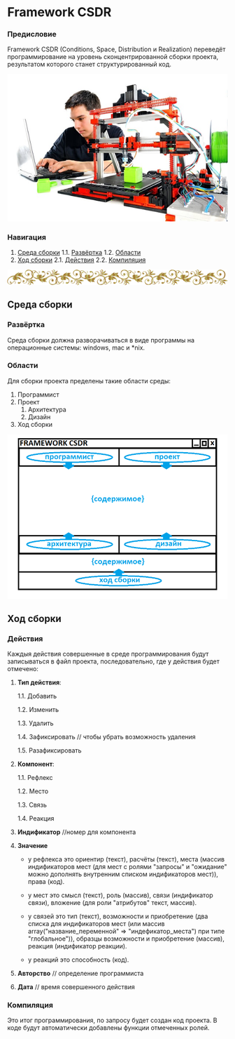 # Framework CSDR

<h3>Предисловие</h3>

Framework CSDR (Conditions, Space, Distribution и Realization) переведёт программирование на уровень сконцентрированной сборки проекта, результатом которого станет структурированный код.

![](./Картинки/samostoatelnaia-sborka-3d-printera.jpg)


<h3>Навигация</h3>

1. <a href="#Среда-сборки">Среда сборки</a>
     1.1. <a href="#Развёртка">Развёртка</a>
     1.2. <a href="#Области">Области</a>
2. <a href="#Ход-сборки">Ход сборки</a>
    2.1. <a href="#Действия">Действия</a>
    2.2. <a href="#Компиляция">Компиляция</a>
    
![---------------------](./Картинки/hr.png)

<h2>Среда сборки</h2>

<h3>Развёртка</h3>

Среда сборки должна разворачиваться в виде программы на операционные системы: windows, mac и *nix.

<h3>Области</h3>

Для сборки проекта пределены такие области среды:
1. Программист
2. Проект
    1. Архитектура
    2. Дизайн
3. Ход сборки

![](./Картинки/program/shablon1.png)

<h2>Ход сборки</h2>

<h3>Действия</h3>

Каждыя действия совершенные в среде программирования будут записываться в файл проекта, последовательно, где у действия будет отмечено:

1. **Тип действия**:

     1.1. Добавить
     
     1.2. Изменить
     
     1.3. Удалить
     
     1.4. Зафиксировать // чтобы убрать возможность удаления
     
     1.5. Разафиксировать
2. **Компонент**:

     1.1. Рефлекс
     
     1.2. Место
     
     1.3. Связь
     
     1.4. Реакция

3. **Индификатор** //номер для компонента

4. **Значение**

     - у рефлекса это ориентир (текст), расчёты (текст), места (массив индификаторов мест (для мест с ролями "запросы" и "ожидание" можно дополнять внутренним списком индификаторов мест)), права (код).
    
     - у мест это смысл (текст), роль (массив), связи (индификатор связи), вложение (для роли "атрибутов" текст, массив).
     
     - у связей это тип (текст), возможности и приобретение (два списка для индификаторов мест (или массив array("название_переменной" => "индефикатор_места") при типе "глобальное")), образцы возможности и приобретение (массив), реакция (индификатор реакции).
    
     - у реакций это способность (код).
     
5. **Авторство** // определение программиста
     
6. **Дата** // время совершенного действия

<h3>Компиляция</h3>

Это итог программирования, по запросу будет создан код проекта. В коде будут автоматически добавлены функции отмеченных ролей.
